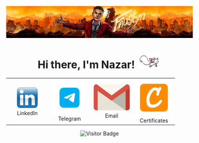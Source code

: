 <div align="center">
  <img src="assets/main_logo.jpg" alt="Main Logo"/>
</div>

<!-- Header -->
<h1 align="center">Hi there, I'm Nazar! <img height="40" width="65" src="assets/kyubey.gif" alt="Icon" /></h1>

<!-- My contacts -->
<div align="center">
  <table>
    <tr>
      <td align="center" width="100">
        <a href="https://linkedin.com/in/nazar-meredov-4b0872317" target="_blank">
          <img src="assets/linkedin.png" alt="LinkedIn" width="60" height="60"/>
        </a>
        <br>
        LinkedIn
      </td>
      <td align="center" width="100">
        <a href="https://t.me/faustyyn" target="_blank">
          <img src="assets/telegram.png" alt="Telegram" width="90" height="90"/>
        </a>
        <br>
        Telegram
      </td>
      <td align="center" width="100">
        <a href="mailto:meredovnasar@gmail.com" target="_blank">
          <img src="assets/gmail.png" alt="Gmail"/>
        </a>
        <br>
        Email
      </td>
      <td align="center" width="100">
        <a href="https://www.credly.com/users/faustyyn" target="_blank">
          <img src="assets/credly.png" alt="Credly"/>
        </a>
        <br>
        Сertificates
      </td>
    </tr>
  </table>
</div>

<!-- Visitor statistic -->
<p align="center">
  <img src="https://visitor-badge.laobi.icu/badge?page_id=faustynn.faustynn" alt="Visitor Badge" />
</p>

